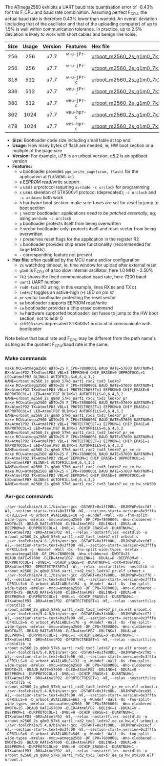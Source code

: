 The ATmega2560 exhibits a UART baud rate quantisation error of -0.43% for this F_CPU and baud rate combination. Assuming perfect F<sub>CPU</sub>, the actual baud rate is therefore 0.43% lower than wanted. An overall deviation (including that of the oscillator and that of the uploading computer) of up to 1.5% is well within communication tolerance. In practice, up to 2.5% deviation is likely to work with short cables and benign line noise.

|Size|Usage|Version|Features|Hex file|
|:-:|:-:|:-:|:-:|:--|
|256|256|u7.7|`w-u-jPr--`|[urboot_m2560_2s_g1m0_7k2_uart1_rxd2_txd3_led+b7.hex](https://raw.githubusercontent.com/stefanrueger/urboot.hex/main/u7.7/mcus/atmega2560/watchdog_2_s/internal_oscillator_g-2.50%25/%2B1m000000_hz/%2B%2B%2B7k2_baud/uart1_rxd2_txd3/led%2Bb7/urboot_m2560_2s_g1m0_7k2_uart1_rxd2_txd3_led%2Bb7.hex)|
|256|256|u7.7|`w-u-jPr--`|[urboot_m2560_2s_g1m0_7k2_uart1_rxd2_txd3_led+b7_pr.hex](https://raw.githubusercontent.com/stefanrueger/urboot.hex/main/u7.7/mcus/atmega2560/watchdog_2_s/internal_oscillator_g-2.50%25/%2B1m000000_hz/%2B%2B%2B7k2_baud/uart1_rxd2_txd3/led%2Bb7/urboot_m2560_2s_g1m0_7k2_uart1_rxd2_txd3_led%2Bb7_pr.hex)|
|318|512|u7.7|`w-u-jPr-c`|[urboot_m2560_2s_g1m0_7k2_uart1_rxd2_txd3_led+b7_pr_ce.hex](https://raw.githubusercontent.com/stefanrueger/urboot.hex/main/u7.7/mcus/atmega2560/watchdog_2_s/internal_oscillator_g-2.50%25/%2B1m000000_hz/%2B%2B%2B7k2_baud/uart1_rxd2_txd3/led%2Bb7/urboot_m2560_2s_g1m0_7k2_uart1_rxd2_txd3_led%2Bb7_pr_ce.hex)|
|336|512|u7.7|`weu-jPr--`|[urboot_m2560_2s_g1m0_7k2_uart1_rxd2_txd3_led+b7_pr_ee.hex](https://raw.githubusercontent.com/stefanrueger/urboot.hex/main/u7.7/mcus/atmega2560/watchdog_2_s/internal_oscillator_g-2.50%25/%2B1m000000_hz/%2B%2B%2B7k2_baud/uart1_rxd2_txd3/led%2Bb7/urboot_m2560_2s_g1m0_7k2_uart1_rxd2_txd3_led%2Bb7_pr_ee.hex)|
|380|512|u7.7|`weu-jPr-c`|[urboot_m2560_2s_g1m0_7k2_uart1_rxd2_txd3_led+b7_pr_ee_ce.hex](https://raw.githubusercontent.com/stefanrueger/urboot.hex/main/u7.7/mcus/atmega2560/watchdog_2_s/internal_oscillator_g-2.50%25/%2B1m000000_hz/%2B%2B%2B7k2_baud/uart1_rxd2_txd3/led%2Bb7/urboot_m2560_2s_g1m0_7k2_uart1_rxd2_txd3_led%2Bb7_pr_ee_ce.hex)|
|362|1024|u7.7|`weu-hpr-c`|[urboot_m2560_2s_g1m0_7k2_uart1_rxd2_txd3_led+b7_ee_ce_hw.hex](https://raw.githubusercontent.com/stefanrueger/urboot.hex/main/u7.7/mcus/atmega2560/watchdog_2_s/internal_oscillator_g-2.50%25/%2B1m000000_hz/%2B%2B%2B7k2_baud/uart1_rxd2_txd3/led%2Bb7/urboot_m2560_2s_g1m0_7k2_uart1_rxd2_txd3_led%2Bb7_ee_ce_hw.hex)|
|478|1024|u7.7|`wes-hpr-c`|[urboot_m2560_2s_g1m0_7k2_uart1_rxd2_txd3_led+b7_ee_ce_hw_stk500.hex](https://raw.githubusercontent.com/stefanrueger/urboot.hex/main/u7.7/mcus/atmega2560/watchdog_2_s/internal_oscillator_g-2.50%25/%2B1m000000_hz/%2B%2B%2B7k2_baud/uart1_rxd2_txd3/led%2Bb7/urboot_m2560_2s_g1m0_7k2_uart1_rxd2_txd3_led%2Bb7_ee_ce_hw_stk500.hex)|

- **Size:** Bootloader code size including small table at top end
- **Usage:** How many bytes of flash are needed, ie, HW boot section or a multiple of the page size
- **Version:** For example, u7.6 is an urboot version, o5.2 is an optiboot version
- **Features:**
  + `w` bootloader provides `pgm_write_page(sram, flash)` for the application at `FLASHEND-4+1`
  + `e` EEPROM read/write support
  + `u` uses urprotocol requiring `avrdude -c urclock` for programming
  + `s` uses skeleton of STK500v1 protocol (deprecated); `-c urclock` and `-c arduino` both work
  + `h` hardware boot section: make sure fuses are set for reset to jump to boot section
  + `j` vector bootloader: applications *need to be patched externally*, eg, using `avrdude -c urclock`
  + `p` bootloader protects itself from being overwritten
  + `P` vector bootloader only: protects itself and reset vector from being overwritten
  + `r` preserves reset flags for the application in the register R2
  + `c` bootloader provides chip erase functionality (recommended for large MCUs)
  + `-` corresponding feature not present
- **Hex file:** often qualified by the MCU name and/or configuration
  + `2s` watchdog timeout, ie, time window for upload after external reset
  + `g1m0` is F<sub>CPU</sub> of a too slow internal oscillator, here 1.0 MHz - 2.50%
  + `7k2` shows the fixed communication baud rate, here 7200 baud
  + `uart1` UART number
  + `rxd0 txd1` I/O using, in this example, lines RX `D0` and TX `D1`
  + `led+b7` toggles an active-high (`+`) LED on pin `B7`
  + `pr` vector bootloader protecting the reset vector
  + `ee` bootloader supports EEPROM read/write
  + `ce` bootloader provides a chip erase command
  + `hw` hardware supported bootloader: set fuses to jump to the HW boot section, not to addr 0
  + `stk500` uses deprecated STK500v1 protocol to communicate with bootloader


Note below that baud rate and F<sub>CPU</sub> may be different from the path name's as long as the quotient F<sub>CPU</sub>/baud rate is the same.

### Make commands
```
make MCU=atmega2560 WDTO=2S F_CPU=7800000L BAUD_RATE=57600 UARTNUM=1 RX=AtmelPD2 TX=AtmelPD3 VBL=1 EEPROM=0 CHIP_ERASE=0 URPROTOCOL=1 LED=AtmelPB7 BLINK=1 AUTOFRILLS=0,6,4,3,2 NAME=urboot_m2560_2s_g8m0_57k6_uart1_rxd2_txd3_led+b7
make MCU=atmega2560 WDTO=2S F_CPU=7800000L BAUD_RATE=57600 UARTNUM=1 RX=AtmelPD2 TX=AtmelPD3 VBL=1 PROTECTRESET=1 EEPROM=0 CHIP_ERASE=0 URPROTOCOL=1 LED=AtmelPB7 BLINK=1 AUTOFRILLS=0,6,4,3,2 NAME=urboot_m2560_2s_g8m0_57k6_uart1_rxd2_txd3_led+b7_pr
make MCU=atmega2560 WDTO=2S F_CPU=7800000L BAUD_RATE=57600 UARTNUM=1 RX=AtmelPD2 TX=AtmelPD3 VBL=1 PROTECTRESET=1 EEPROM=0 CHIP_ERASE=1 URPROTOCOL=1 LED=AtmelPB7 BLINK=1 AUTOFRILLS=0,6,4,3,2 NAME=urboot_m2560_2s_g8m0_57k6_uart1_rxd2_txd3_led+b7_pr_ce
make MCU=atmega2560 WDTO=2S F_CPU=7800000L BAUD_RATE=57600 UARTNUM=1 RX=AtmelPD2 TX=AtmelPD3 VBL=1 PROTECTRESET=1 EEPROM=1 CHIP_ERASE=0 URPROTOCOL=1 LED=AtmelPB7 BLINK=1 AUTOFRILLS=0,6,4,3,2 NAME=urboot_m2560_2s_g8m0_57k6_uart1_rxd2_txd3_led+b7_pr_ee
make MCU=atmega2560 WDTO=2S F_CPU=7800000L BAUD_RATE=57600 UARTNUM=1 RX=AtmelPD2 TX=AtmelPD3 VBL=1 PROTECTRESET=1 EEPROM=1 CHIP_ERASE=1 URPROTOCOL=1 LED=AtmelPB7 BLINK=1 AUTOFRILLS=0,6,4,3,2 NAME=urboot_m2560_2s_g8m0_57k6_uart1_rxd2_txd3_led+b7_pr_ee_ce
make MCU=atmega2560 WDTO=2S F_CPU=7800000L BAUD_RATE=57600 UARTNUM=1 RX=AtmelPD2 TX=AtmelPD3 VBL=0 EEPROM=1 CHIP_ERASE=1 URPROTOCOL=1 LED=AtmelPB7 BLINK=1 AUTOFRILLS=0,6,4,3,2 NAME=urboot_m2560_2s_g8m0_57k6_uart1_rxd2_txd3_led+b7_ee_ce_hw
make MCU=atmega2560 WDTO=2S F_CPU=7800000L BAUD_RATE=57600 UARTNUM=1 RX=AtmelPD2 TX=AtmelPD3 VBL=0 EEPROM=1 CHIP_ERASE=1 URPROTOCOL=0 LED=AtmelPB7 BLINK=1 AUTOFRILLS=0,6,4,3,2 NAME=urboot_m2560_2s_g8m0_57k6_uart1_rxd2_txd3_led+b7_ee_ce_hw_stk500
```

### Avr-gcc commands
```
./avr-toolchain/4.8.1/bin/avr-gcc -DSTART=0x3ff00UL -DRJMPWP=0xcfd7 -Wl,--section-start=.text=0x3ff00 -Wl,--section-start=.version=0x3fffa -DFRILLS=0 -D_urboot_AVAILABLE=18 -g -Wundef -Wall -Os -fno-split-wide-types -mrelax -mmcu=atmega2560 -DF_CPU=7800000L -Wno-clobbered -DWDTO=2S -DBAUD_RATE=57600 -DLED=AtmelPB7 -DBLINK=1 -DDUAL=0 -DEEPROM=0 -DURPROTOCOL=1 -DVBL=1 -DCHIP_ERASE=0 -DUARTNUM=1 -DTX=AtmelPD3 -DRX=AtmelPD2 -Wl,--relax -nostartfiles -nostdlib -o urboot_m2560_2s_g8m0_57k6_uart1_rxd2_txd3_led+b7.elf urboot.c
./avr-toolchain/4.8.1/bin/avr-gcc -DSTART=0x3ff00UL -DRJMPWP=0xcfd7 -Wl,--section-start=.text=0x3ff00 -Wl,--section-start=.version=0x3fffa -DFRILLS=0 -g -Wundef -Wall -Os -fno-split-wide-types -mrelax -mmcu=atmega2560 -DF_CPU=7800000L -Wno-clobbered -DWDTO=2S -DBAUD_RATE=57600 -DLED=AtmelPB7 -DBLINK=1 -DDUAL=0 -DEEPROM=0 -DURPROTOCOL=1 -DVBL=1 -DCHIP_ERASE=0 -DUARTNUM=1 -DTX=AtmelPD3 -DRX=AtmelPD2 -DPROTECTRESET=1 -Wl,--relax -nostartfiles -nostdlib -o urboot_m2560_2s_g8m0_57k6_uart1_rxd2_txd3_led+b7_pr.elf urboot.c
./avr-toolchain/4.8.1/bin/avr-gcc -DSTART=0x3fe00UL -DRJMPWP=0xcf76 -Wl,--section-start=.text=0x3fe00 -Wl,--section-start=.version=0x3fffa -DFRILLS=6 -D_urboot_AVAILABLE=194 -g -Wundef -Wall -Os -fno-split-wide-types -mrelax -mmcu=atmega2560 -DF_CPU=7800000L -Wno-clobbered -DWDTO=2S -DBAUD_RATE=57600 -DLED=AtmelPB7 -DBLINK=1 -DDUAL=0 -DEEPROM=0 -DURPROTOCOL=1 -DVBL=1 -DCHIP_ERASE=1 -DUARTNUM=1 -DTX=AtmelPD3 -DRX=AtmelPD2 -DPROTECTRESET=1 -Wl,--relax -nostartfiles -nostdlib -o urboot_m2560_2s_g8m0_57k6_uart1_rxd2_txd3_led+b7_pr_ce.elf urboot.c
./avr-toolchain/5.4.0/bin/avr-gcc -DSTART=0x3fe00UL -DRJMPWP=0xcf7f -Wl,--section-start=.text=0x3fe00 -Wl,--section-start=.version=0x3fffa -DFRILLS=6 -D_urboot_AVAILABLE=176 -g -Wundef -Wall -Os -fno-split-wide-types -mrelax -mmcu=atmega2560 -DF_CPU=7800000L -Wno-clobbered -DWDTO=2S -DBAUD_RATE=57600 -DLED=AtmelPB7 -DBLINK=1 -DDUAL=0 -DEEPROM=1 -DURPROTOCOL=1 -DVBL=1 -DCHIP_ERASE=0 -DUARTNUM=1 -DTX=AtmelPD3 -DRX=AtmelPD2 -DPROTECTRESET=1 -Wl,--relax -nostartfiles -nostdlib -o urboot_m2560_2s_g8m0_57k6_uart1_rxd2_txd3_led+b7_pr_ee.elf urboot.c
./avr-toolchain/5.4.0/bin/avr-gcc -DSTART=0x3fe00UL -DRJMPWP=0xcf95 -Wl,--section-start=.text=0x3fe00 -Wl,--section-start=.version=0x3fffa -DFRILLS=6 -D_urboot_AVAILABLE=132 -g -Wundef -Wall -Os -fno-split-wide-types -mrelax -mmcu=atmega2560 -DF_CPU=7800000L -Wno-clobbered -DWDTO=2S -DBAUD_RATE=57600 -DLED=AtmelPB7 -DBLINK=1 -DDUAL=0 -DEEPROM=1 -DURPROTOCOL=1 -DVBL=1 -DCHIP_ERASE=1 -DUARTNUM=1 -DTX=AtmelPD3 -DRX=AtmelPD2 -DPROTECTRESET=1 -Wl,--relax -nostartfiles -nostdlib -o urboot_m2560_2s_g8m0_57k6_uart1_rxd2_txd3_led+b7_pr_ee_ce.elf urboot.c
./avr-toolchain/5.4.0/bin/avr-gcc -DSTART=0x3fc00UL -DRJMPWP=0xce95 -Wl,--section-start=.text=0x3fc00 -Wl,--section-start=.version=0x3fffa -DFRILLS=6 -D_urboot_AVAILABLE=662 -g -Wundef -Wall -Os -fno-split-wide-types -mrelax -mmcu=atmega2560 -DF_CPU=7800000L -Wno-clobbered -DWDTO=2S -DBAUD_RATE=57600 -DLED=AtmelPB7 -DBLINK=1 -DDUAL=0 -DEEPROM=1 -DURPROTOCOL=1 -DVBL=0 -DCHIP_ERASE=1 -DUARTNUM=1 -DTX=AtmelPD3 -DRX=AtmelPD2 -Wl,--relax -nostartfiles -nostdlib -o urboot_m2560_2s_g8m0_57k6_uart1_rxd2_txd3_led+b7_ee_ce_hw.elf urboot.c
./avr-toolchain/5.4.0/bin/avr-gcc -DSTART=0x3fc00UL -DRJMPWP=0xcecf -Wl,--section-start=.text=0x3fc00 -Wl,--section-start=.version=0x3fffa -DFRILLS=6 -D_urboot_AVAILABLE=546 -g -Wundef -Wall -Os -fno-split-wide-types -mrelax -mmcu=atmega2560 -DF_CPU=7800000L -Wno-clobbered -DWDTO=2S -DBAUD_RATE=57600 -DLED=AtmelPB7 -DBLINK=1 -DDUAL=0 -DEEPROM=1 -DURPROTOCOL=0 -DVBL=0 -DCHIP_ERASE=1 -DUARTNUM=1 -DTX=AtmelPD3 -DRX=AtmelPD2 -Wl,--relax -nostartfiles -nostdlib -o urboot_m2560_2s_g8m0_57k6_uart1_rxd2_txd3_led+b7_ee_ce_hw_stk500.elf urboot.c
```

